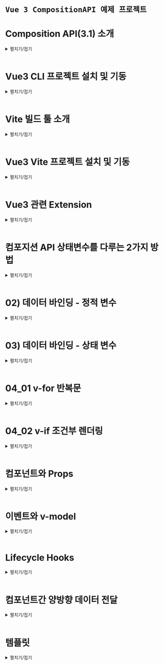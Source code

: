 # `Vue 3 CompositionAPI 예제 프로젝트`

# Composition API(3.1) 소개
<details>
<summary>펼치기/접기</summary>
<br>

## Composition API란?
기존 문법을 간결하게 다루게 해준다.  
vue 3.1 버전 이상에서 도입된 Composition API의 더욱 간소화된 문법을 소개한다.  
새로운 빌드 도구인 vite에서 기본 템플릿으로 제공하고 있다.  
공식 문서에서도 Composition API 사용을 권장하고 있다.  
주요 개선사항으로는 setup 기능으로 스크립트 작성 규칙을 단순화 시켰으며, 컴포넌트 관련 항목들, name, components 등 옵션등을 일일히 구분하지 않아도 된다.  
또한 export default 이하 데이터, 메소드, watch 등 또한 마찬가지로 따로 구분 필요 없이 한 곳에 작성 가능하다.  
상태 변수를 작성하는 문법이 변경되었으며, ref() 함수를 이용해 관리할 수 있다.  
라이프사이클 같은 경우도 함수로 작성하면 되며, onMounted로 이르만 변경되었다.

### 주요 개선 사항 정리
- setup 기능으로 스크립트 작성 규칙 단순화
- 옵션을 따로 구분할 필요 없이 한곳에서 작성
  - export default 이하 data, method, watch 등 구분 필요 없이 한곳에 작성 가능
- ref()로 상태변수 관리
- depfineProps로 prop 관리
### 실제 개선된 내용 코드 예시
- AS-IS
  ```vue
  <script>
    export default {
      name: 'AppComponent',
      data() {
        return {
          name: "APP",
          count: 0
        }
      },
      methods: {
        addCount() {
          count.value += 1;
        }
      },
      mounted() {
        console.log('mounted')
      },
    }
  </script>
  ```
- TO-BE
  ```vue
  <script setup>
    import { ref, onMounted } from 'vue';
    let name = ref('App');
    let count = ref(0);
    onMunted(() => {
      console.log('mounted')
    })
  </script>
  ```
</details>
<br>

# Vue3 CLI 프로젝트 설치 및 기동
<details>
<summary>펼치기/접기</summary>
<br>

## 필수 요소
- Node.js (LTS)
- IDE: VSC 등

## 터미널 
- vue/cli 설치 명령어 입력
  ```bash
  npm install -g @vue/cli
  ```
- Vue 프로젝트 생성
  ```bash
  vue create {프로젝트명}
  ```
- Vue 버전 선택 - 첫번째 Vue3 선택
  ```bash
  ? Please pic a preset: (Use arrow keys)
  > Default ( [Vue 3] babel, eslint)
    Default ( [Vue 2] babel, eslint)
    Manually select features
  ```
- 설치 완료 후 최종 터미널 통합 출력 내용
  ```bash
  Generating README.md...  

  Successfully Created project movie-info.  
  Get started with the following commands:  
  ```
- VSC 실행
  ```bash
  code .
  ```
- vue 프로젝트 node 개발서버 실행
  ```bash
  npm run serve
  ```
</details>
<br>

# Vite 빌드 툴 소개
<details>
<summary>펼치기/접기</summary>
<br>

Vue3로 넘어가면서 프로젝트를 만들고 빌드하던 기존 vue cli 대신 Vite를 사용할 수 있다.  
Vite는 FrontEnd 개발 툴로 Vue 뿐만 아니라 React등 다른 FrontEnd 개발 어디서든 사용이 가능하다.  
기존 Vue CLI와 마찬가지로 개발용 서버 기능과 배포를 위한 빌드 기능을 제공한다.  
Vite를 쓰는 이유는 배포를 위한 과정에서 코드를 통합하는 번들링 과정이 필요하며, 이때 기존과 다르게 `Naitve`(Naitve ESM based dev server) 방식으로 처리되어 구동 속도가 매우 빠르다.
![alt text](image.png)

</details>
<br>

# Vue3 Vite 프로젝트 설치 및 기동
<details>
<summary>펼치기/접기</summary>
<br>

## 필수 요소
- Node.js (LTS)
- IDE: VSC 등

## 터미널 
- 설치 명령어 입력
  ```bash
  vue create vite@latest
  ```
- 프로젝트명 입력
  ```bash
  √ Project name: ... vue-simple-basic
  ```
- framework 선택 : 2번째 vue 선택
  ```bash
  ? Select a framework: » - Use arrow-keys. Return to submit.
      Vanilla
  >   Vue
      React
      Preact
      Lit
      Svelte
      Solid
      Qwik
      Angular
      Others
  ```
- 사용 언어 선택
  ```bash
  ? Select a variant: » - Use arrow-keys. Return to submit.
      TypeScript
  >   JavaScript
      Official Vue Starter ↗
      Nuxt ↗
  ```

- 설치 완료 후 최종 터미널 통합 출력 내용
  ```bash
  PS C:\Programming\workspace_vs> npm create vite@latest
  Need to install the following packages:
    create-vite@6.2.0
  Ok to proceed? (y) y
  √ Project name: ... {프로젝트명}
  √ Select a framework: » Vue
  √ Select a variant: » JavaScript

  Scaffolding project in C:\Programming\workspace_vs\vue-simple-basic...

  Done. Now run:

    cd vue-simple-basic
    npm install
    npm run dev
  ```

- VSC 실행
  ```bash
  code .
  ```
- node module 패키지 설치
  ```bash
  npm install
  ```
- vue 프로젝트 node 개발서버 실행
  ```bash
  npm run dev
  ```
</details>
<br>

# Vue3 관련 Extension
<details>
<summary>펼치기/접기</summary>
<br>

- Volar (Vue Language Feature)
  - Vue
- Vue 3 snippets
  - hollowtree
</details>
<br>

# 컴포지션 API 상태변수를 다루는 2가지 방법
<details>
<summary>펼치기/접기</summary>
<br>

Vue3 Composition API를 사용할 때 상태변수를 다루는 2가지 방법이 있다.  
ref와 reactive가 있다.  

두개중 어떤것을 사용해야 할까?  
원시값에 해당하는 숫자, 문자열 등의 상태 변수를 만들기 위해서는 ref() 함수를 사용해야 하며, 객체를 만드는 경우는 ref 또는 reactive 모두 사용이 가능하다.  
ref의 경우는 숫자, 문자 타입을 자유롭게 담을 수 있으며 심지어 객체도 담을 수 있다.  

### ref
template 태그 영역에서는 변수 선언만으로 접근이 가능하다.  
그러나 script 태그 영역에서는 ref라는 객체 안에 은닉되어 있기 때문에 바로 접근할 수 없다.  
따라서 변수명 뒤에 value라는 속성을 통해 `변수명.value`와 같이 접근해야만 한다.  
변수명 뒤에 value라는 속성이 붙기 때문에 상태변수라는 것을 직관적으로 알 수 있는 장점이 있다.  

- ref 예제코드
  ```vue
  <script setup>
    import {reactive} from 'vue'
    const count = ref(0);
    const str = ref('hello');
    const obj = ref({name: 'YooHyeok'});

    console.log(count); // ref라는 객체 안에 은닉이 되어 있기 때문에 바로 접근할 수 없다.
    console.log(count.value); // 0 출력 - 항상 ref변수는 value라는 속성으로 접근해야 한다.
  </script>
  <template>
    <p>{{ count }}</p>
    <p>{{ str }}</p>
    <p>{{ obj.name }}</p>
  </template>
  ``` 

### reactive
ref변수와는 다르게 reactive는 바로 접근이 가능하다.
바로 접근이 가능하기 때문에 script 태그 영역에서 자바스크립트 순수 Object인지 Vue의 reactive에서 가져오는지 햇갈릴 수 있다.  

- reactive 예제코드
  ```vue
  <script setup>
    import {reactive} from 'vue'
    const reactiveObj = reactive({name: 'YooHyeok'});

    console.log(reactiveObj); // reactive는 바로 접근이 가능하다.
  </script>
  <template>
    <p>{{ reactiveObj.name }}</p>
  </template>
  ``` 

</details>
<br>

# 02) 데이터 바인딩 - 정적 변수
<details>
<summary>펼치기/접기</summary>
<br>

데이터를 화면에 출력하는 것을 데이터 바인딩이라 하며, 데이터가 변경되었을 때 화면에 업데이트 되어야 한다.  
이런것들을 리액티브한 value값들 이라고 한다.  
Vue에서는 정적인 변수값과 리액티브한 변수값이 있을 수 있다.  

v-bind 디렉티브를 통한 데이터 바인딩으로 속성값이나, 텍스트노드 값들을 표시할 수 있다.  

특정 태그의 style등의 속성에 바인딩 하기 위해서는 v-bind를 통해 `v-bind:속성명="변수명"` 형태로 바인딩한다.  
텍스트노드의 경우 vue의 mustache 문법을 통해 `{{ 변수명 }}` 형태로 바인딩 한다.  
이는 vue2에서의 문법과 동일하다.  

vue2와의 차이점이라면 변수 선언이다.  
vue2에서는 정적 변수 선언시 export default {} 영역 바깥 상단에 변수를 선언해야 했다.  

## Vue2 예시코드
- components/Chapter02.vue
  ```vue
  <script>
    const myStyle = { color: 'red' } /* 정적 변수 */
    const title = "Chapter2" /* 정적 변수 */
    export default {
      name: "Chapter02"
    }    
  </script>
  <template>
    <h1 v-bind:style="myStyle"> <!-- style 속성에 바인딩 -->
      {{ title }} <!-- mustach 문법 활용 텍스트노드 바인딩 -->
    </h1>
  </template>
  ```

## Vue3 예시코드
- components/Chapter02.vue
  ```vue
  <script setup>
    import { ref } from 'vue';
    const myStyle = { color: 'red' } /* 정적 변수 */
    const title = "Chapter2" /* 정적 변수 */
  </script>
  <template>
    <h1 v-bind:style="myStyle"> <!-- style 속성에 바인딩 -->
      {{ title }} <!-- mustach 문법 활용 텍스트노드 바인딩 -->
    </h1>
  </template>
  ```
</details>
<br>

# 03) 데이터 바인딩 - 상태 변수
<details>
<summary>펼치기/접기</summary>
<br>

데이터 바인딩시 일반 변수를 사용하기도 하지만 값이 변했을 때 동시에 화면에 업데이트 되도록 반응성을 주기 위해서는 상태 변수를 사용해야 한다.  
일반 정적 변수와 상태 변수의 차이점에 대해 알아보자.  

먼저 일반 변수는 반응성을 갖지 않으며 값이 변경되더라도 화면이 자동으로 갱신되지는 않는다.  
예를들어 버튼을 클릭했을 때 값이 증가해서 화면에 업데이트 되는 로직을 구현해본다.  
- Chapter04.vue
  ```vue
  <script setup>
    let count = 0;
    const increment = () => {
      count++;
      alert(count)
    }
  </script>
  <template>
    <p>count: {{ count }}</p>
    <button @click="increment">Count++</button>
  </template>
  ```
일반 정적 변수는 값에 대한 추적이 발생되지 않으므로, 다시말해 vue에서 변경을 감지하지 않으므로 실제로 변경은 되지만 템플릿에는 반영되지 않는다.  


## ref 상태 변수 적용  
- Chapter04.vue
  ```vue
  <script setup>
    import { ref } from 'vue';
    const refCount = ref(0);
    const increment = () => {
      refCount.value++;
    }
  </script>
  <template>
    <p>refCount: {{ refCount }}</p>
    <button @click="increment">Count++</button>
  </template>
  ```

## 예외 현상
만약 정적 변수와 상태 변수 모두 템플릿에 선언한 뒤, 동일 시점의 트리거에 두 변수 모두 변경 될 경우 정적 변수도 함께 업데이트 된다.  
이는 상태변수가 변경될때 리랜더링 되면서, 정적 변수에 대한 변경된 값도 함께 반영이 되는것이다.  
단 값에대한 추적 즉, 값 변경에 대한 감지는 상태변수에만 해당된다.  
상태변수의 값 변경이 감지가 되어 리랜더링되면서, 변경된 정적 변수 값도 함께 새롭게 반영된 것이다.  

- Chapter04.vue
  ```vue
  <script setup>
    import { ref } from 'vue';
    let count = 0;
    const refCount = ref(0);
    const increment = () => {
      count++;
      refCount.value++;
      alert(count)
    }
  </script>
  <template>
    <p>count: {{ count }}</p>
    <p>refCount: {{ refCount }}</p>
    <button @click="increment">Count++</button>
  </template>
  ```

template에서 반응형 변수를 제거할 경우 Vue는 해당 변수를 더이상 추적하지 않게 된다.  
따라서 정적 count 변수는 반응형으로 동작하지 않게 된다.  
이는 Vue의 반응형 시스템이 템플릿에서 사용된 변수만 추적하기 때문이다.  
- Chapter04.vue
  ```vue
  <script setup>
    import { ref } from 'vue';
    let count = 0;
    const refCount = ref(0);
    const increment = () => {
      count++;
      refCount.value++;
      alert(count)
    }
  </script>
  <template>
    <p>count: {{ count }}</p>
    <button @click="increment">Count++</button>
  </template>
  ```
</details>
<br>

# 04_01 v-for 반복문
<details>
<summary>펼치기/접기</summary>
<br>

vue2에서 사용법과 동일하다.  
단, 특정 이벤트 트리거의 데이터 조작을 통해 목록을 구성하는 list 변수의 값 변화에 의해 리렌더링이 발생 한다면 컴포지션 API를 사용하는 vue3 에서는 상태 변수를 사용해야 한다.

- src/Chapter04_01.vue
  ```vue
  <script setup>
    const foodObjs = [
      { id: 1, name: 'apple' },
      { id: 2, name: 'banana' },
      { id: 3, name: 'mango' }
    ]
  </script>
  <template>
    <h1>반복문</h1>
    <ul>
      <li 
        v-for="(food) in foodObjs"
        :key="food.id"
      >
        {{ food.id }}: {{ food.name }}
      </li>
    </ul>
  </template>
  ```

</details>
<br>

# 04_02 v-if 조건부 렌더링
<details>
<summary>펼치기/접기</summary>
<br>

vue2에서 사용법과 동일하다.
단, 조건을 구성하는 값 변화에 의한 리랜더링을 통해 작동되기 때문에 조건에 바인딩되는 변수의 경우 컴포지션 API를 사용하는 vue3 에서는 상태 변수를 사용해야 한다.
- src/Chapter04_02.vue
  ```vue
  <script setup>
  import { ref } from 'vue';

  const isOpen = ref(true);
  const closeModal = () => {
    isOpen.value = false
  }

  </script>
  <template>
    <h1>조건부 랜더링(Conditional Redering)</h1>
    <div class="modal" v-if="isOpen">
      <h2>Notice</h2>
      <p>50% off today</p>
      <button @click="isOpen=false">close</button>
      <button @click="closeModal">close</button>
    </div>
  </template>
  <style scoped>
  .modal {
    background-color: #ccc;
    padding: 1rem;
    h2 { margin: 0; color: red; }
  }
  </style>
  ```

</details>
<br>

# 컴포넌트와 Props
<details>
<summary>펼치기/접기</summary>
<br>

## 컴포넌트란? 
재활용 가능한 레고 블럭 같은 것이다.  
홈페이지에서 헤더나 푸터 같이 공통적으로 사용하는 영역은 컴포넌트로 만든다.  
vue3에서는 이런 컴포넌트를 쉼게 만들 수 있으며 뿐만아니라 props를 통해 부모와 자식 컴포넌트 간의 데이터를 주고 받을 수도 있다.  

## Props
부모와 자식 컴포넌트 간에 데이터를 전달할때 사용하는 속성이다.

### 예제1) 컴포넌트화(분리) 및 참조

초기 컴포넌트는 아래와 같다.  
- Chapter05.vue
  ```vue
  <template>
    <header>
      <h1>Header</h1>
    </header>
    <h1>Content</h1>
  </template>
  ```

header 태그 영역을 Header.vue라는 컴포넌트로 컴포넌트화 한다.  
- Header.vue
  ```vue
  <template>
    <header>
      <h1>Header</h1>
    </header>
  </template>
  ```

Header.vue 컴포넌트를 기존 Chapter05.vue 컴포넌트에서 컴포넌트를 참조한 뒤 template 태그 영역에 import한 자식 태그를 선언한다.  
이때 참조하는 컴포넌트는 부모가 되고, 참조되는 컴포넌트는 자식이 된다.  
- Chapter05.vue
  ```vue
  <script setup>
    import Header from './Header.vue'

  </script>
  <template>
    <Header />
    <h1>Content</h1>
  </template>
  ```
  
### 예제2) 부모-자식 컴포넌트 관계에서 props 전달
부모 컴포넌트에서 자식 컴포넌트로 props를 넘기는것은 vue2와 동일하다.  
컴포넌트 태그에 넘기려는 속성의 속성명을 입력하고, 쌍따옴표 안에 값을 채운다.  
변수 값을 바인딩 하려면 v-bind를 속성 앞에 적용하여 `v-bind:속성명="변수명 "` 문법 형태로 적용한다.
- Chapter05.vue
  ```vue
  <script setup>
    import Header from './Header.vue'
  </script>
  <template>
    <Header title="header component" />
    <h1>Content</h1>
  </template>
  ```

부모 컴포넌트로부터 넘겨받은 props를 자식 컴포넌트에서 받는 vue3의 컴포지션 API 문법은 vue2와는 조금 다르다.  
vue 전역 패키지로부터 defineProps() 함수를 import 하여 함수를 호출하며 변수에 할당한다.  
해당 함수의 매개변수로 부모컴포넌트에서 넘긴 속성을 객체 리터럴 형태의 문법과 유사하게 선언한다.  
이때 `{ props속성명: 타입 }` 형태로 타입을 지정해준다.  
선언이 완료되면, script태그와 template태그에서 자유롭게 사용이 가능해진다.  
단, 값의 변경은 자식컴포넌트에서는 불가능하다. (객체타입은 가능...)
- Header.vue
  ```vue
  <script setup>
    import { defineProps } from 'vue'
    const props = defineProps({
      title: String;
    })
  </script>
  <template>
    <header>
      <h1>{{ props.titie }}</h1>
    </header>
  </template>
  ```

</details>
<br>

# 이벤트와 v-model
<details>
<summary>펼치기/접기</summary>
<br>

Event란 주로 사용자 인터페이스에서 사용자와의 상호작용. 예를들어 클릭이나 입력 등이 발생했을 때  
이를 처리하기 위해 이벤트를 발생시키고 필요한 기능을 동작시키고 하는 것을 의미한다.  

#### 버튼을 클릭하면 카운터를 증가시키는 앱을 만들어본다.  

초기값이 0인 상태변수 count를 추가하고 button 태그에 이벤트를 추가하도록 한다.  
`v-on:이벤트명` 문법 혹은 축약문법인 `@이벤트명`으로 count변수를 증가시키는 실행문을 속성에 등록한다.
- Chapter06.vue
  ```vue
  <script setup>
    import { ref } from 'vue'
    const count = ref(0); // 상태변수 추가

  </script>
  <template>
    <button @click="count++">{{ count }}</button> <!-- button태그 추가 및 실행문 바인딩 -->
  </template>
  ```

#### 사용자의 입력을 받는 input요소를 만들어 본다.

초기값이 null인 상태변수 inputValue를 추가하하고 text type의 input 태그에 이벤트를 추가하도록 한다.  
text type의 input 태그를 선언한 뒤 `v-on:이벤트명` 문법 혹은 축약문법인 `@이벤트명`으로 입력 받은 내용을 inputValue에 초기화하는 handleInput() 함수를 @이벤트 속성에 등록한다.
- Chapter06.vue
  ```vue
  <script setup>
    import { ref } from 'vue'
    const count = ref(0);
    const inputValue = ref(''); // 상태변수 추가
    const handleInput = (e) => { // 이벤트 바인딩 함수 추가
      inputValue.value = e.target.value
    }
  </script>
  <template>
    <button @click="count++">{{ count }}</button>
    <br>
    <p>{{ inputValue }}</p>
    <input type="text" @input="handleInput" /> <!-- input 태그 추가 및 함수 바인딩 -->
  </template>
  ```
이렇게 까지만 하면 기능은 정상적으로 작동되지만 단방향으로 데이터가 전달된다.  
양방향으로 데이터가 전달되도록 하기 위해서는 input 태그에 상태변수 inputValue를 꼭 바인딩 해줘야만 한다.
위 방식은 js의 일반적인 텍스트 입력 필드에서 사용하는 input 이벤트와 핸들러 방식과 동일하다.  

vue에서는 이 방식 말고 v-model이라는 디렉티브를 사용하면 더 간단하게 다룰 수 있다.  

#### v-model을 적용해본다.

사용 문법은 vue2와 동일하다.
`<input type="text" v-model="상태변수명">` 과 같이 v-model에 상태변수만 바인딩해주면 된다

- Chapter06.vue
  ```vue
  <script setup>
    import { ref } from 'vue'
    const count = ref(0);
    const inputValue = ref('');
    const handleInput = (e) => {
      inputValue.value = e.target.value
    }
    const modelValue = ref(''); // 상태변수 추가
  </script>
  <template>
    <button @click="count++">{{ count }}</button>
    <br>
    <p>inputValue: {{ inputValue }}</p>
    <input type="text" @input="handleInput" />
    <br>
    <p>modelValue: {{ modelValue }}</p>
    <input type="text" v-model="modelValue" /> <!-- input 태그 추가 및 v-model 상태변수 바인딩 -->
  </template>
  ```

</details>
<br>

# Lifecycle Hooks
<details>
<summary>펼치기/접기</summary>
<br>

라이프사이클은 컴포넌트가 `생성`되고 `업데이트`되며 `제거`되는 과정을 의미한다.  
vue에서컴포넌트는 각 단계마다 특정 이벤트를 검사하는데 이를 통해 개발자는 컴포넌트가 동작하는 특정 시점에서 필요한 코드를 실행할 수 있다.  
주로 사용하는 라이프사이클 훅 두가지가 있다.

onMounted는 컴포넌트가 DOM에 마운트된 후 실행되는 함수이다.  
보통 서버에서 데이터를 가져오는 사전 작업에서 사용한다.  

onUnmounted는 컴포넌트가 제거될 때 실행되는 이다.  
보통 타이머라고 하는 setInterval같이 주기적으로 프로그램을 실행하는 처리문들은 메모리에서 계속 동작을 하기 때문에 컴포넌트가 종료되는 시멎에서 메모리를 초기화하는 시점에서 사용할 수 있다.  

### onMounted
  - 컴포넌트가 DOM에 마운트된 후 실행되는 함수
  - 서버에서 데이터를 가져오는 작업등에 사용
### onUmMounted
  - 컴포넌트가 DOM에서 언마운트 될 때 실행되는 함수
  - 타이머 해제, setInterval로 주기적인 작업을 처리하고 컴포넌트가 언마운트될 때 이를 중지해야한다.
  - 기타 컴포넌트가 종료될 때 메모리 초기화가 필요한 경우 사용

## Modal 컴포넌트 조건부 렌더링 예제

먼저 부모컴포넌트에 출력될 Modal.vue 컴포넌트를 생성한다.
- Modal.vue
  ```vue
  <script setup>
  </script>
  <template>
    <div class="modal">
      <h2>Modal</h2>
      <p>모달입니다.</p>
    </div>
  </template>
  ```

다음으로 부모 컴포넌트에 Modal 컴포넌트를 적용하고, 토글 버튼 태그에 조건부 렌더링을 적용할 상태 변수값을 click이벤트로 반전 초기화 되도록 적용한 뒤 Modal 컴포넌트를 해당 값을 통해 조건부 렌더링 되도록 v-if 디렉티브를 적용하여 컴포넌트를 구현한다.
- Chapter07.vue
  ```vue
  <script setup>
  import Modal from './Modal.vue';
  import { ref } from 'vue';

  const isModal = ref(true)
  </script>
  <template>
    <div>
      <Modal v-if="isModal"/>
      <button @click="isModal=!isModal">toggle</button>
    </div>
  </template>
  <style scoped>
    .modal {
      background: #ccc;
      padding: 1rem;
    }
  </style>
  ```

Modal이 출력되는것은 Modal 컴포넌트가 Mount된것이다.
그리고 토글버튼을 클릭하여 Modal이 사라지는것은 UnMount된것이다.

이는 라이프사이클 훅으로 확인이 가능하다.
훅이 걸리면 우리가 원하는 추가할수 있게 된다.

## Modal 컴포넌트 훅 적용

- Modal.vue
  ```vue
  <script setup>
  import { onMounted, onUnmounted } from 'vue';
  onMounted(() => {
    console.log("Mounted")
  })
  onUnmounted(() => {
    console.log("Unmounted")
  })

  console.log("setup")
  </script>
  <template>
    <div class="modal">
      <h2>Modal</h2>
      <p>모달입니다.</p>
    </div>
  </template>
  ```

위와같이 onMounted, onUnmounted 훅을 적용하고 콜백 함수에 해당 라이프사이클인 경우 로직일 실행할 수 있도록 출력 로그를 작성해본다.

***참고로 vue2의 created훅은 vue3에서 setup함수로 대체된다.***
</details>
<br>

# 컴포넌트간 양방향 데이터 전달
<details>
<summary>펼치기/접기</summary>
<br>

## 방법 01 - Emit(defineEmit)
<details>
<summary>펼치기/접기</summary>
<br>

사용법은 vue2와 동일하다.  
다만 컴포지션 API 방식을 사용할때 자식컴포넌트에서 문법이 조금 수정되었다.  
기존 this.$emit()으로 어디서나 접근이 가능하던 문법은 사용이 불가능하며, defineProps라는 내장 함수로 제공한다.  
부모 컴포넌트에서 `@emit이름=함수` 로 정의하였다면  
자식 컴포넌트에서는 `const emits = defineEmits(['emit이름'])` 과 같이 사용한다.  

### 부모컴포넌트
- appendix/Parent01
  ```vue
  <script setup>
  import { ref } from 'vue';
  import Child01 from './Child01.vue';

  let title = ref('title')
  </script>
  <template>
    <h1>Parent</h1>
    <p>ref: {{ title }}</p>
    <Child01 
      :title="title"
      @onInput="(value) => { title = value } /* emit 이름: onInput */" 
    />
  </template>
  ```
### 자식컴포넌트
- appendix/Child01
  ```vue
  <script setup>
  import { ref, defineProps, defineEmits } from 'vue';
    const props = defineProps( {title: String} );
    const emits = defineEmits( ['onInput'] ); /* emit 이름: onInput */
  </script>
  <template>
    <h2>Child</h2>
    <p>props: {{ props.title }}</p>
    <input 
      type="text" 
      :value="props.title" 
      @input=" 
        inputText = $event.target.value;
        emits('onInput', inputText)
      "
    >
  </template>
  ```
</details>
<br>

## 방법 02 - v-model(defineModel)
<details>
<summary>펼치기/접기</summary>
<br>

vue3에 새로운 방법이 추가되었다.  
부모 컴포넌트에서 v-model로 ref를 바인딩한다.  
자식 컴포넌트에서는 defineModel이라는 내장함수를 통해   

### 부모컴포넌트
- appendix/Parent01
  ```vue
  <script setup>
  import { ref } from 'vue';
  import Child02 from './Child02.vue';

  let title = ref('title')
  </script>
  <template>
    <h1>Parent02</h1>
    <p>ref: {{ title }}</p>
    <Child02 v-model="title" />
  </template>
  ```
### 자식컴포넌트
- appendix/Child01
  ```vue
  <script setup>
  import { defineModel } from 'vue';
    const model = defineModel();
  </script>
  <template>
    <h2>Child02</h2>
    <p>props: {{ model }}</p>
    <input 
      type="text" 
      v-model="model"
    >
  </template>
  ```

defineModel에 의해 반환되는 값은 ref이다.  
다른 ref처럼 value 속성을 통해 접근하여 값을 변경할 수 있고, 부모 값과 로컬 값 사이의 양방향 바인딩으로 작동하게 된다.  
vue2에서 props는 primitive한 값에 대해서는 직접 수정이 되지 않았으나, Object 타입의 props를 전달받아 해당 객체의 프로퍼티를 수정하는것은 부모에도 반영이 되었었다.  
vue3에서는 해당 기능으로 primitive한 값 조차도 수정할 수 있게 제공해준다.  
물론 공식 문서에서 이를 직접 설명해준다. 지양하라는 경고조차 없다!  
### 자식컴포넌트
- appendix/Child01
  ```vue
  <script setup>
  import { defineModel } from 'vue';
    const model = defineModel();
    model.value="메롱" // 부모 컴포넌트의 v-model로 바인딩 된 ref에 반영이 된다.
  </script>
  <template>
    <h2>Child02</h2>
    <p>props: {{ model }}</p>
    <input 
      type="text" 
      v-model="model"
    >
  </template>
  ```
</details>
<br>

</details>
<br>

# 템플릿
<details>
<summary>펼치기/접기</summary>
<br>

</details>
<br>
